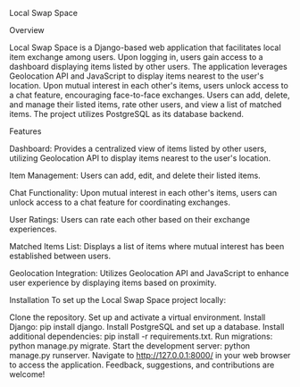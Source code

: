 Local Swap Space



Overview

Local Swap Space is a Django-based web application that facilitates local item exchange among users. Upon logging in, users gain access to a dashboard displaying items listed by other users. The application leverages Geolocation API and JavaScript to display items nearest to the user's location. Upon mutual interest in each other's items, users unlock access to a chat feature, encouraging face-to-face exchanges. Users can add, delete, and manage their listed items, rate other users, and view a list of matched items. The project utilizes PostgreSQL as its database backend.



Features

Dashboard: Provides a centralized view of items listed by other users, utilizing Geolocation API to display items nearest to the user's location.

Item Management: Users can add, edit, and delete their listed items.

Chat Functionality: Upon mutual interest in each other's items, users can unlock access to a chat feature for coordinating exchanges.

User Ratings: Users can rate each other based on their exchange experiences.

Matched Items List: Displays a list of items where mutual interest has been established between users.

Geolocation Integration: Utilizes Geolocation API and JavaScript to enhance user experience by displaying items based on proximity.



Installation
To set up the Local Swap Space project locally:

Clone the repository.
Set up and activate a virtual environment.
Install Django: pip install django.
Install PostgreSQL and set up a database.
Install additional dependencies: pip install -r requirements.txt.
Run migrations: python manage.py migrate.
Start the development server: python manage.py runserver.
Navigate to http://127.0.0.1:8000/ in your web browser to access the application.
Feedback, suggestions, and contributions are welcome!

